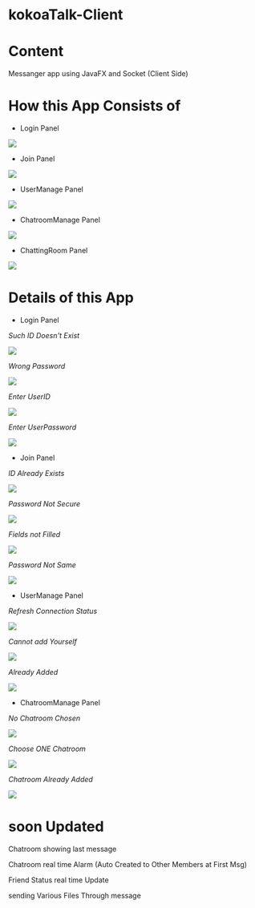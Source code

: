 # kokoaTalk-Client

# Content

Messanger app using JavaFX and Socket (Client Side)

# How this App Consists of

* Login Panel

<img src="./images/loginPanel.gif">

* Join Panel

<img src="./images/joinPanel.gif">

* UserManage Panel

<img src="./images/userManagePanel.gif">

* ChatroomManage Panel

<img src="./images/chatroomManagePanel.gif">

* ChattingRoom Panel

<img src="./images/chattingroomPanel.gif">

# Details of this App

* Login Panel

*Such ID Doesn't Exist*

<img src="./images/loginPanelErr1.gif">

*Wrong Password*

<img src="./images/loginPanelErr2.gif">

*Enter UserID*

<img src="./images/loginPanelErr3.gif">

*Enter UserPassword*

<img src="./images/loginPanelErr4.gif">

* Join Panel

*ID Already Exists*

<img src="./images/joinPanelErr1.gif">

*Password Not Secure*

<img src="./images/joinPanelErr2.gif">

*Fields not Filled*

<img src="./images/joinPanelErr3.gif">

*Password Not Same*

<img src="./images/joinPanelErr4.gif">

* UserManage Panel

*Refresh Connection Status*

<img src="./images/userManagePanelFeature1.gif">

*Cannot add Yourself*

<img src="./images/userManagePanelFeature2.gif">

*Already Added*

<img src="./images/userManagePanelFeature3.gif">

* ChatroomManage Panel

*No Chatroom Chosen*

<img src="./images/chatroomManagePanelFeature1.gif">

*Choose ONE Chatroom*

<img src="./images/chatroomManagePanelFeature2.gif">

*Chatroom Already Added*

<img src="./images/chatroomManagePanelFeature3.gif">

# soon Updated 

Chatroom showing last message

Chatroom real time Alarm (Auto Created to Other Members at First Msg)

Friend Status real time Update

sending Various Files Through message